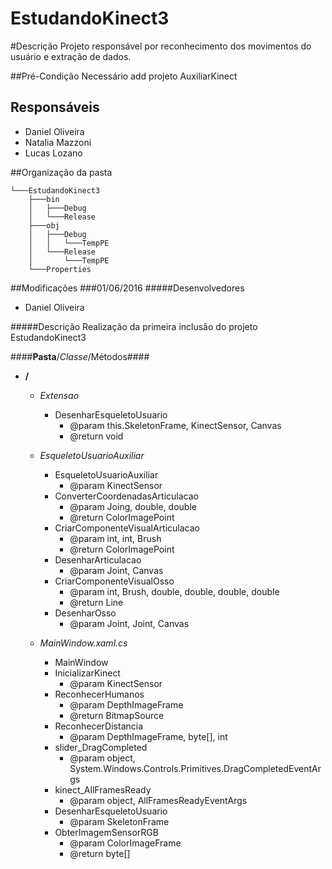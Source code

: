 # EstudandoKinect3

#Descrição
Projeto responsável por reconhecimento dos movimentos do usuário e extração de dados.

##Pré-Condição
Necessário add projeto AuxiliarKinect

## Responsáveis
* Daniel Oliveira
* Natalia Mazzoni
* Lucas Lozano
 
##Organização da pasta
```
└───EstudandoKinect3
    ├───bin
    │   ├───Debug
    │   └───Release
    ├───obj
    │   ├───Debug
    │   │   └───TempPE
    │   └───Release
    │       └───TempPE
    └───Properties
```

##Modificações
###01/06/2016
#####Desenvolvedores
* Daniel Oliveira

#####Descrição
Realização da primeira inclusão do projeto EstudandoKinect3

####**Pasta**/*Classe*/Métodos####
* **/**
	* *Extensao*
		* DesenharEsqueletoUsuario
		  * @param this.SkeletonFrame, KinectSensor, Canvas
		  * @return void
	
  * *EsqueletoUsuarioAuxiliar*
    * EsqueletoUsuarioAuxiliar
      * @param KinectSensor
    * ConverterCoordenadasArticulacao
    	* @param Joing, double, double
    	* @return ColorImagePoint
    * CriarComponenteVisualArticulacao
    	* @param int, int, Brush
      	* @return ColorImagePoint
    * DesenharArticulacao
      	* @param Joint, Canvas
    * CriarComponenteVisualOsso
      	* @param int, Brush, double, double, double, double 
      	* @return Line
    * DesenharOsso
      	* @param Joint, Joint, Canvas

  * *MainWindow.xaml.cs*
    * MainWindow
    * InicializarKinect
      	* @param KinectSensor
    * ReconhecerHumanos
      	* @param DepthImageFrame
      	* @return BitmapSource
    * ReconhecerDistancia
      	* @param DepthImageFrame, byte[], int
    * slider_DragCompleted
      	* @param object, System.Windows.Controls.Primitives.DragCompletedEventArgs
    * kinect_AllFramesReady
      	* @param object, AllFramesReadyEventArgs
    * DesenharEsqueletoUsuario
      	* @param SkeletonFrame
    * ObterImagemSensorRGB
      	* @param ColorImageFrame
      	* @return byte[]
